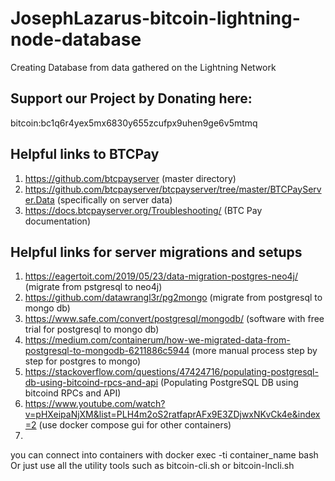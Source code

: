 # JosephLazarus-bitcoin-lightning-node-database
Creating Database from data gathered on the Lightning Network

## Support our Project by Donating here:
bitcoin:bc1q6r4yex5mx6830y655zcufpx9uhen9ge6v5mtmq

## Helpful links to BTCPay 
1. https://github.com/btcpayserver  (master directory)
2. https://github.com/btcpayserver/btcpayserver/tree/master/BTCPayServer.Data (specifically on server data)
3. https://docs.btcpayserver.org/Troubleshooting/  (BTC Pay documentation)

## Helpful links for server migrations and setups
1. https://eagertoit.com/2019/05/23/data-migration-postgres-neo4j/ (migrate from pstgresql to neo4j)
2. https://github.com/datawrangl3r/pg2mongo (migrate from postgresql to mongo db)
3. https://www.safe.com/convert/postgresql/mongodb/ (software with free trial for postgresql to mongo db)
4. https://medium.com/containerum/how-we-migrated-data-from-postgresql-to-mongodb-6211886c5944 (more manual process step by step for postgres to mongo)
5. https://stackoverflow.com/questions/47424716/populating-postgresql-db-using-bitcoind-rpcs-and-api (Populating PostgreSQL DB using bitcoind RPCs and API)
6. https://www.youtube.com/watch?v=pHXeipaNjXM&list=PLH4m2oS2ratfaprAFx9E3ZDjwxNKvCk4e&index=2 (use docker compose gui for other containers)
7. 
	




you can connect into containers with docker exec -ti container_name bash
Or just use all the utility tools such as bitcoin-cli.sh or bitcoin-lncli.sh
